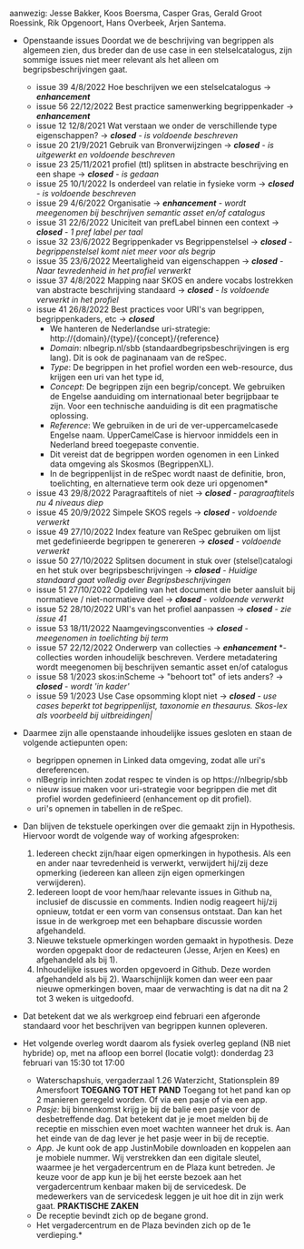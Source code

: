 aanwezig: Jesse Bakker, Koos Boersma,  Casper Gras, Gerald Groot Roessink, Rik Opgenoort, Hans Overbeek, Arjen Santema.

* Openstaande issues
  Doordat we de beschrijving van begrippen als algemeen zien, dus breder dan de use case in een stelselcatalogus, zijn sommige issues niet meer relevant als het alleen om begripsbeschrijvingen gaat.
  * issue 39	4/8/2022	  Hoe beschrijven we een stelselcatalogus    -> ***enhancement***
  * issue 56	22/12/2022	Best practice samenwerking begrippenkader  -> ***enhancement***
  * issue 12	12/8/2021	  Wat verstaan we onder de verschillende type eigenschappen? -> ***closed*** *- is voldoende beschreven*
  * issue 20	21/9/2021	  Gebruik van Bronverwijzingen -> ***closed*** *- is uitgewerkt en voldoende beschreven*
  * issue 23	25/11/2021	profiel (ttl) splitsen in abstracte beschrijving en een shape -> ***closed*** *- is gedaan*
  * issue 25	10/1/2022	  Is onderdeel van relatie in fysieke vorm -> ***closed*** *- is voldoende beschreven*
  * issue 29	4/6/2022	  Organisatie -> ***enhancement*** *- wordt meegenomen bij beschrijven semantic asset en/of catalogus*
  * issue 31	22/6/2022	  Uniciteit van prefLabel binnen een context -> ***closed*** *- 1 pref label per taal*
  * issue 32	23/6/2022	  Begrippenkader vs Begrippenstelsel  -> ***closed*** *- begrippenstelsel komt niet meer voor als begrip*
  * issue 35	23/6/2022	  Meertaligheid van eigenschappen   -> ***closed*** *- Naar tevredenheid in het profiel verwerkt*
  * issue 37	4/8/2022	  Mapping naar SKOS en andere vocabs lostrekken van abstracte beschrijving standaard -> ***closed*** *- Is voldoende verwerkt in het profiel*
  * issue 41	26/8/2022	  Best practices voor URI's van begrippen, begrippenkaders, etc -> ***closed*** 
    * We hanteren de Nederlandse uri-strategie: http://{domain}/{type}/{concept}/{reference}
    * *Domain*: nlbegrip.nl/sbb (standaardbegripsbeschrijvingen is erg lang). Dit is ook de paginanaam van de reSpec. 
    * *Type*: De begrippen in het profiel worden een web-resource, dus krijgen een uri van het type id,
    * *Concept*: De begrippen zijn een begrip/concept. We gebruiken de Engelse aanduiding om internationaal beter begrijpbaar te zijn. Voor een technische aanduiding is dit een pragmatische oplossing.
    * *Reference*: We gebruiken in de uri de ver-uppercamelcasede Engelse naam. UpperCamelCase is hiervoor inmiddels een in Nederland breed toegepaste conventie.
    * Dit vereist dat de begrippen worden ogenomen in een Linked data omgeving als Skosmos (BegrippenXL). 
    * In de begrippenlijst in de reSpec wordt naast de definitie, bron, toelichting, en alternatieve term ook deze uri opgenomen*
  * issue 43	29/8/2022 	Paragraaftitels of niet  -> ***closed*** *- paragraaftitels nu 4 niveaus diep*
  * issue 45	20/9/2022	  Simpele SKOS regels   -> ***closed*** *- voldoende verwerkt* 
  * issue 49	27/10/2022	Index feature van ReSpec gebruiken om lijst met gedefinieerde begrippen te genereren -> ***closed*** *- voldoende verwerkt*
  * issue 50	27/10/2022	Splitsen document in stuk over (stelsel)catalogi en het stuk over begripsbeschrijvingen -> ***closed*** *- Huidige standaard gaat volledig over Begripsbeschrijvingen*
  * issue 51	27/10/2022	Opdeling van het document die beter aansluit bij normatieve / niet-normatieve deel  -> ***closed*** *- voldoende verwerkt*
  * issue 52	28/10/2022	URI's van het profiel aanpassen -> ***closed*** *- zie issue 41*
  * issue 53	18/11/2022	Naamgevingsconventies  -> ***closed*** *- meegenomen in toelichting bij term*
  * issue 57	22/12/2022	Onderwerp van collecties -> ***enhancement*** *- collecties worden inhoudelijk beschreven. Verdere metadatering wordt meegenomen bij beschrijven semantic asset en/of catalogus
  * issue 58	1/2023	    skos:inScheme -> "behoort tot" of iets anders? -> ***closed*** *- wordt 'in kader'*
  * issue 59	1/2023	    Use Case opsomming klopt niet  -> ***closed*** *- use cases beperkt tot begrippenlijst, taxonomie en thesaurus. Skos-lex als voorbeeld bij uitbreidingen|*
 
* Daarmee zijn alle openstaande inhoudelijke issues gesloten en staan de volgende actiepunten open:
  * begrippen opnemen in Linked data omgeving, zodat alle uri's dereferencen.
  * nlBegrip inrichten zodat respec te vinden is op https://nlbegrip/sbb
  * nieuw issue maken voor uri-strategie voor begrippen die met dit profiel worden gedefinieerd (enhancement op dit profiel).
  * uri's opnemen in tabellen in de reSpec.
* Dan blijven de tekstuele operkingen over die gemaakt zijn in Hypothesis. Hiervoor wordt de volgende way of working afgesproken:
  1)	Iedereen checkt zijn/haar eigen opmerkingen in hypothesis. Als een en ander naar tevredenheid is verwerkt, verwijdert hij/zij deze opmerking (iedereen kan alleen zijn eigen opmerkingen verwijderen).
  2)	Iedereen loopt de voor hem/haar relevante issues in Github na, inclusief de discussie en comments. Indien nodig reageert hij/zij opnieuw, totdat er een vorm van consensus ontstaat. Dan kan het issue in de werkgroep met een behapbare discussie worden afgehandeld. 
  3)	Nieuwe tekstuele opmerkingen worden gemaakt in hypothesis. Deze worden opgepakt door de redacteuren (Jesse, Arjen en Kees) en afgehandeld als bij 1).
  4)	Inhoudelijke issues worden opgevoerd in Github. Deze worden afgehandeld als bij 2). Waarschijnlijk komen dan weer een paar nieuwe opmerkingen boven, maar de verwachting is dat na dit na 2 tot 3 weken is uitgedoofd.
* Dat betekent dat we als werkgroep eind februari een afgeronde standaard voor het beschrijven van begrippen kunnen opleveren.
* Het volgende overleg wordt daarom als fysiek overleg gepland (NB niet hybride) op, met na afloop een borrel (locatie volgt):
donderdag 23 februari van 15:30 tot 17:00
  * Waterschapshuis, vergaderzaal 1.26 Waterzicht, Stationsplein 89 Amersfoort
**TOEGANG TOT HET PAND**
Toegang tot het pand kan op 2 manieren geregeld worden. Of via een pasje of via een app. 
  * *Pasje:* bij binnenkomst krijg je bij de balie een pasje voor de desbetreffende dag. Dat betekent dat je je moet melden bij de receptie en misschien even moet wachten wanneer het druk is. Aan het einde van de dag lever je het pasje weer in bij de receptie. 
  * *App.* Je kunt ook de app JustinMobile downloaden en koppelen aan je mobiele nummer. Wij verstrekken dan een digitale sleutel, waarmee je het vergadercentrum en de Plaza kunt betreden. Je keuze voor de app kun je bij het eerste bezoek aan het vergadercentrum kenbaar maken bij de servicedesk. De medewerkers van de servicedesk leggen je uit hoe dit in zijn werk gaat. 
**PRAKTISCHE ZAKEN**
  * De receptie bevindt zich op de begane grond.
  * Het vergadercentrum en de Plaza bevinden zich op de 1e verdieping.*


